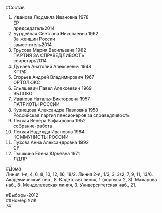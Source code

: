 #Состав  
1. Иванова Людмила Ивановна 1978  
    ЕР  
    председатель2014  
2. Бурдейная Светлана Николаевна 1962  
    За женщин России  
    заместитель2014  
3. Трусова Мария Васильевна 1982  
    ПАРТИЯ ЗА СПРАВЕДЛИВОСТЬ  
    секретарь2014  
4. Дунаев Анатолий Алексеевич 1948  
    КПРФ  
5. Егорьев Андрей Владимирович 1967  
    ОРТОЛЮКС  
6. Ельяшевич Павел Алексеевич 1969  
    ЯБЛОКО  
7. Иванова Наталья Викторовна 1957  
    ПАТРИОТЫ РОССИИ  
8. Кузнецова Александра Павловна 1958  
    Российская партия пенсионеров за справедливость  
9. Легкая Венера Рафаиловна 1952  
    собрание-работа  
10. Легкая Надежда Ивановна 1984  
    КОММУНИСТЫ РОССИИ  
11. Пухова Анна Александровна 1992  
    СР  
12. Пышкина Елена Юрьевна 1971  
    ЛДПР  

#Дома  
Линия  1-я,      4, 6, 8, 10, 12, 16, 18/2. Линия  2-я,      1/3, 3, 3/2, 7,  9, 11, 13/6. Академический пер.,   8. Кадетская линия,   1 (корпуса 2, 3). Макарова наб.,   8. Менделеевская линия,   3. Университетская наб.,    21.  
  
#Выборы-2012  
##Номер УИК  
74  
